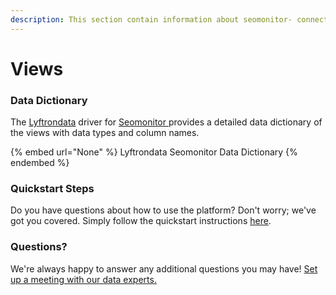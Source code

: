 ```yaml
---
description: This section contain information about seomonitor- connector views information
---
```


# Views

### Data Dictionary

The [Lyftrondata](https://www.lyftrondata.com/) driver for [Seomonitor ](None/)[ ](https://www.lyftrondata.com/integration/seomonitor-/)provides a detailed data dictionary of the views with data types and column names.

{% embed url="None" %}
Lyftrondata Seomonitor  Data Dictionary
{% endembed %}

### Quickstart Steps

Do you have questions about how to use the platform? Don't worry; we've got you covered. Simply follow the quickstart instructions [here](../README.md).

### Questions? <a href="#questions" id="questions"></a>

We're always happy to answer any additional questions you may have! [Set up a meeting with our data experts.](https://www.lyftrondata.com/book-a-meeting/)


